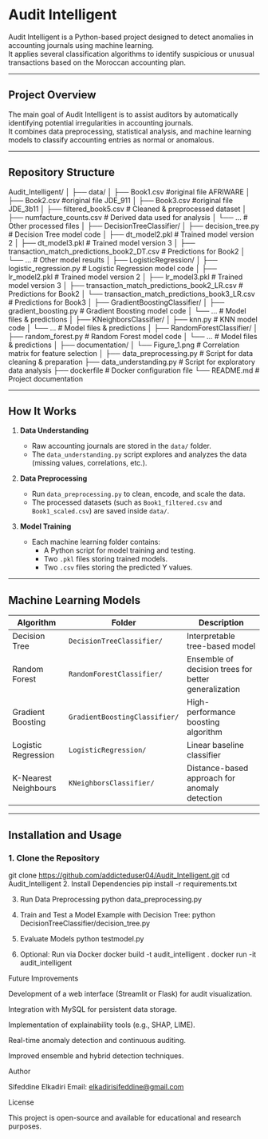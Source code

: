 # Audit Intelligent

Audit Intelligent is a Python-based project designed to detect anomalies in accounting journals using machine learning.  
It applies several classification algorithms to identify suspicious or unusual transactions based on the Moroccan accounting plan.

---

## Project Overview

The main goal of Audit Intelligent is to assist auditors by automatically identifying potential irregularities in accounting journals.  
It combines data preprocessing, statistical analysis, and machine learning models to classify accounting entries as normal or anomalous.

---

## Repository Structure

Audit_Intelligent/
│
├── data/
│ ├── Book1.csv #original file AFRIWARE
│ ├── Book2.csv #original file JDE_911
│ ├── Book3.csv #original file JDE_3b11
│ ├── filtered_book5.csv # Cleaned & preprocessed dataset
│ ├── numfacture_counts.csv # Derived data used for analysis
│ └── ... # Other processed files
│
├── DecisionTreeClassifier/
│ ├── decision_tree.py # Decision Tree model code
│ ├── dt_model2.pkl # Trained model version 2
│ ├── dt_model3.pkl # Trained model version 3
│ ├── transaction_match_predictions_book2_DT.csv # Predictions for Book2
│ └── ... # Other model results
│
├── LogisticRegression/
│ ├── logistic_regression.py # Logistic Regression model code
│ ├── lr_model2.pkl # Trained model version 2
│ ├── lr_model3.pkl # Trained model version 3
│ ├── transaction_match_predictions_book2_LR.csv # Predictions for Book2
│ └── transaction_match_predictions_book3_LR.csv # Predictions for Book3
│
├── GradientBoostingClassifier/
│ ├── gradient_boosting.py # Gradient Boosting model code
│ └── ... # Model files & predictions
│
├── KNeighborsClassifier/
│ ├── knn.py # KNN model code
│ └── ... # Model files & predictions
│
├── RandomForestClassifier/
│ ├── random_forest.py # Random Forest model code
│ └── ... # Model files & predictions
│
├── documentation/
│ └── Figure_1.png # Correlation matrix for feature selection
│
├── data_preprocessing.py # Script for data cleaning & preparation
├── data_understanding.py # Script for exploratory data analysis
├── dockerfile # Docker configuration file
└── README.md # Project documentation



---

## How It Works

1. **Data Understanding**  
   - Raw accounting journals are stored in the `data/` folder.  
   - The `data_understanding.py` script explores and analyzes the data (missing values, correlations, etc.).

2. **Data Preprocessing**  
   - Run `data_preprocessing.py` to clean, encode, and scale the data.  
   - The processed datasets (such as `Book1_filtered.csv` and `Book1_scaled.csv`) are saved inside `data/`.

3. **Model Training**  
   - Each machine learning folder contains:
     - A Python script for model training and testing.
     - Two `.pkl` files storing trained models.
     - Two `.csv` files storing the predicted Y values.

---

## Machine Learning Models

| Algorithm | Folder | Description |
|------------|---------|-------------|
| Decision Tree | `DecisionTreeClassifier/` | Interpretable tree-based model |
| Random Forest | `RandomForestClassifier/` | Ensemble of decision trees for better generalization |
| Gradient Boosting | `GradientBoostingClassifier/` | High-performance boosting algorithm |
| Logistic Regression | `LogisticRegression/` | Linear baseline classifier |
| K-Nearest Neighbours | `KNeighborsClassifier/` | Distance-based approach for anomaly detection |

---

## Installation and Usage

### 1. Clone the Repository
git clone https://github.com/addicteduser04/Audit_Intelligent.git
cd Audit_Intelligent
2. Install Dependencies
pip install -r requirements.txt

3. Run Data Preprocessing
python data_preprocessing.py

4. Train and Test a Model
Example with Decision Tree:
python DecisionTreeClassifier/decision_tree.py

5. Evaluate Models
python testmodel.py

6. Optional: Run via Docker
docker build -t audit_intelligent .
docker run -it audit_intelligent

Future Improvements

Development of a web interface (Streamlit or Flask) for audit visualization.

Integration with MySQL for persistent data storage.

Implementation of explainability tools (e.g., SHAP, LIME).

Real-time anomaly detection and continuous auditing.

Improved ensemble and hybrid detection techniques.

Author

Sifeddine Elkadiri
Email: elkadirisifeddine@gmail.com


License

This project is open-source and available for educational and research purposes.
